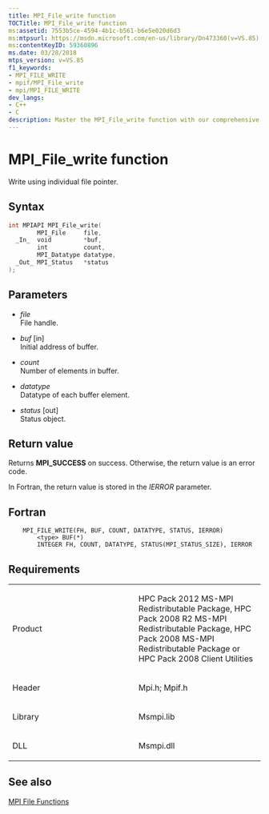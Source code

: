 ```yaml
---
title: MPI_File_write function
TOCTitle: MPI_File_write function
ms:assetid: 7553b5ce-4594-4b1c-b561-b6e5e020d6d3
ms:mtpsurl: https://msdn.microsoft.com/en-us/library/Dn473360(v=VS.85)
ms:contentKeyID: 59360896
ms.date: 03/28/2018
mtps_version: v=VS.85
f1_keywords:
- MPI_FILE_WRITE
- mpif/MPI_File_write
- mpi/MPI_FILE_WRITE
dev_langs:
- C++
- C
description: Master the MPI_File_write function with our comprehensive guide. Learn syntax, parameters, return values, and requirements for successful implementation.
---
```


# MPI\_File\_write function

Write using individual file pointer.

## Syntax

``` c++
int MPIAPI MPI_File_write(
        MPI_File     file,
  _In_  void         *buf,
        int          count,
        MPI_Datatype datatype,
  _Out_ MPI_Status   *status
);
```

## Parameters

  - *file*  
    File handle.

  - *buf* \[in\]  
    Initial address of buffer.

  - *count*  
    Number of elements in buffer.

  - *datatype*  
    Datatype of each buffer element.

  - *status* \[out\]  
    Status object.

## Return value

Returns **MPI\_SUCCESS** on success. Otherwise, the return value is an error code.

In Fortran, the return value is stored in the *IERROR* parameter.

## Fortran

``` FORTRAN
    MPI_FILE_WRITE(FH, BUF, COUNT, DATATYPE, STATUS, IERROR)
        <type> BUF(*)
        INTEGER FH, COUNT, DATATYPE, STATUS(MPI_STATUS_SIZE), IERROR
```

## Requirements

<table>
<colgroup>
<col style="width: 50%" />
<col style="width: 50%" />
</colgroup>
<tbody>
<tr class="odd">
<td><p>Product</p></td>
<td><p>HPC Pack 2012 MS-MPI Redistributable Package, HPC Pack 2008 R2 MS-MPI Redistributable Package, HPC Pack 2008 MS-MPI Redistributable Package or HPC Pack 2008 Client Utilities</p></td>
</tr>
<tr class="even">
<td><p>Header</p></td>
<td>Mpi.h;
Mpif.h</td>
</tr>
<tr class="odd">
<td><p>Library</p></td>
<td>Msmpi.lib</td>
</tr>
<tr class="even">
<td><p>DLL</p></td>
<td>Msmpi.dll</td>
</tr>
</tbody>
</table>


## See also

[MPI File Functions](mpi-file-functions.md)


